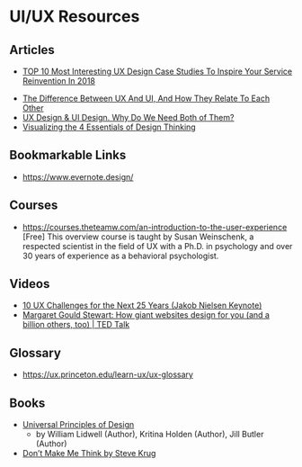 # UI/UX Resources


## Articles

* [TOP 10 Most Interesting UX Design Case Studies To Inspire Your Service Reinvention In 2018](https://medium.muz.li/top-10-most-interesting-ux-design-case-studies-to-inspire-your-service-reinvention-in-2018-ea2309e4104b)
- [The Difference Between UX And UI, And How They Relate To Each Other](https://medium.com/@ethanryan/the-difference-between-ux-and-ui-and-how-they-relate-to-each-other-19db0cd3ed3c)
- [UX Design & UI Design. Why Do We Need Both of Them?](https://uxengineer.com/ux-and-ui-why-you-need-both/)
- [Visualizing the 4 Essentials of Design Thinking](https://medium.com/good-design/visualizing-the-4-essentials-of-design-thinking-17fe5c191c22)

## Bookmarkable Links

* https://www.evernote.design/

## Courses

* https://courses.theteamw.com/an-introduction-to-the-user-experience \[Free\]
This overview course is taught by Susan Weinschenk, a respected scientist in the field of UX with a Ph.D. in psychology and over 30 years of experience as a behavioral psychologist.

## Videos

* [10 UX Challenges for the Next 25 Years (Jakob Nielsen Keynote)](https://www.youtube.com/watch?v=NvEmpLvtSTQ)
* [Margaret Gould Stewart: How giant websites design for you (and a billion others, too) | TED Talk](https://www.ted.com/talks/margaret_gould_stewart_how_giant_websites_design_for_you_and_a_billion_others_too?language=en)

## Glossary

* https://ux.princeton.edu/learn-ux/ux-glossary

## Books

- [Universal Principles of Design](https://www.amazon.com/Universal-Principles-Design-Revised-Updated/dp/1592535879)
  - by William Lidwell  (Author), Kritina Holden (Author), Jill Butler (Author)
- [Don’t Make Me Think by Steve Krug](https://www.amazon.com/Dont-Make-Think-Revisited-Usability/dp/0321965515/ref=sr_1_1)
